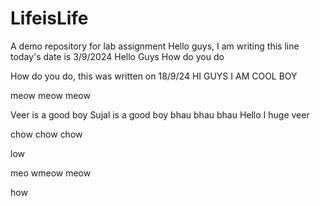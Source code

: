 # LifeisLife
A demo repository for lab assignment
Hello guys, I am writing this line 
today's date is 3/9/2024
Hello Guys How do you do

How do you do, this was written on 18/9/24
HI GUYS I AM COOL BOY

meow meow meow

Veer is a good boy
Sujal is a good boy
bhau bhau bhau
Hello I huge veer

chow chow chow

low

meo wmeow meow

how
